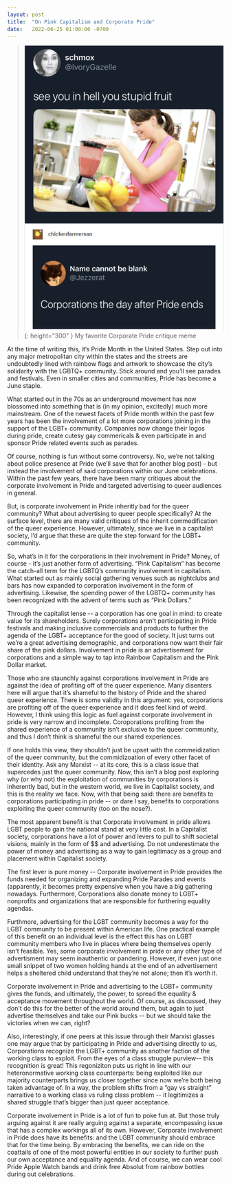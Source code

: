 ```yaml
---
layout: post
title:  "On Pink Capitalism and Corporate Pride"
date:   2022-06-25 01:00:00 -0700
---
```


> ![My favorite Corporate Pride critique meme](/assets/img/pink-cap/see_you_in_hell_fruit.png){: height="300" }
> My favorite Corporate Pride critique meme

At the time of writing this, it’s Pride Month in the United States. Step out into any major metropolitan city within the states and the streets are undoubtedly lined with rainbow flags and artwork to showcase the city’s solidarity with the LGBTQ+ community. Stick around and you’ll see parades and festivals. Even in smaller cities and communities, Pride has become a June staple. 

What started out in the 70s as an underground movement has now blossomed into something that is (in my opinion, excitedly) much more mainstream. One of the newest facets of Pride month within the past few years has been the involvement of a lot more corporations joining in the support of the LGBT+ community. Companies now change their logos during pride, create cutesy gay commericals & even participate in and sponsor Pride related events such as parades.

Of course, nothing is fun without some controversy.  No, we’re not talking about police presence at Pride (we’ll save that for another blog post) - but instead the involvement of said corporations within our June celebrations. Within the past few years, there have been many critiques about the corporate involvement in Pride and targeted advertising to queer audiences in general.

But, is corporate involvement in Pride inheritly bad for the queer community? What about advertising to queer people specifically? At the surface level, there are many valid critiques of the inherit commedification of the queer experience. However, ultimately, since we live in a capitalist society, I’d argue that these are quite the step forward for the LGBT+ community.

So, what’s in it for the corporations in their involvement in Pride? Money, of course - it’s just another form of advertising. “Pink Capitalism” has become the catch-all term for the LGBTQ’s community involvement in capitalism. What started out as mainly social gathering venues such as nightclubs and bars has now expanded to corporation involvement in the form of advertising. Likewise, the spending power of the LGBTQ+ community has been recognized with the advent of terms such as “Pink Dollars.”

Through the capitalist lense -- a corporation has one goal in mind: to create value for its shareholders. Surely corporations aren’t participating in Pride festivals and making inclusive commercials and products to further the agenda of the LGBT+ acceptance for the good of society. It just turns out we’re a great advertising demographic, and corporations now want their fair share of the pink dollars. Involvement in pride is an advertisement for corporations and a simple way to tap into Rainbow Capitalism and the Pink Dollar market. 

Those who are staunchly against corporations involvement in Pride are against the idea of profiting off of the queer experience. Many disenters here will argue that it’s shameful to the history of Pride and the shared queer experience. There is some validity in this argument: yes, corporations are profiting off of the queer experience and it does feel kind of weird. However, I think using this logic as fuel against corporate involvement in pride is very narrow and incomplete. Coroporations profiting from the shared experience of a community isn’t exclusive to the queer community, and thus I don’t think is shameful the our shared experiences.  

If one holds this view, they shouldn’t just be upset with the commeidization of the queer community, but the commidizoation of every other facet of their identity. Ask any Marxist --  at its core, this is a class issue that supercedes just the queer community. Now, this isn’t a blog post exploring why (or why not) the exploitation of communities by corporations is inherently bad, but in the western world, we live in Capitalist society, and this is the reality we face. Now, with that being said: there are benefits to corporations participating in pride -- or dare I say, benefits to corporations exploiting the queer community (too on the nose?).

The most apparent benefit is that Corporate involvement in pride allows LGBT people to gain the national stand at very little cost. In a Capitalist society, corporations have a lot of power and levers to pull to shift societal visions, mainly in the form of $$ and advertising. Do not underestimate the power of money and advertising as a way to gain legitimacy as a group and placement within Capitalist society.  

The first lever is pure money -- Corporate involvement in Pride provides the funds needed for organizing and expanding Pride Parades and events (apparently, it becomes pretty expensive when you have a big gathering nowadays. Furthermore, Corporations also donate money to LGBT+ nonprofits and organizations that are responsible for furthering equality agendas. 

Furthmore, advertising for the LGBT community becomes a way for the LGBT community to be present within American life. One practical example of this benefit on an individual level is the effect this has on LGBT community members who live in places where being themselves openly isn’t feasible.  Yes, some corporate involvement in pride or any other type of advertisment may seem inauthentic or pandering. However, if even just one small snippet of two women holding hands at the end of an advertisement helps a sheltered child understand that they’re not alone; then it’s worth it. 

Corporate involvement in Pride and advertising to the LGBT+ community gives the funds, and ultimately, the power, to spread the equality & acceptance movement throughout the world. Of course, as discussed, they don't do this for the better of the world around them, but again to just advertise themselves and take our Pink bucks -- but we should take the victories when we can, right?  
 
Also, interestingly, if one peers at this issue through their Marxist glasses one may argue that by participating in Pride and advertising directly to us, Corporations recognize the LGBT+ community as another faction of the working class to exploit. From the eyes of a class struggle purview-- this recognition is great! This regoniziton puts us right in line with our heteronormative working class counterparts: being exploited like our majority counterparts brings us closer together since now we’re both being taken advantage of. In a way, the problem shifts from a “gay vs straight” narraitive to a working class vs ruling class problem -- it legitimizes a shared struggle that’s bigger than just queer acceptance. 

Corporate involvement in Pride is a lot of fun to poke fun at. But those truly arguing against it are really arguing against a separate, encompassing issue that has a complex workings all of its own. However, Corporate involvement in Pride does have its benefits: and the LGBT community should embrace that for the time being. By embracing the benefits, we can ride on the coattails of one of the most powerful entities in our society to further push our own acceptance and equality agenda. And of course, we can wear cool Pride Apple Watch bands and drink free Absolut from rainbow bottles during out celebrations.
